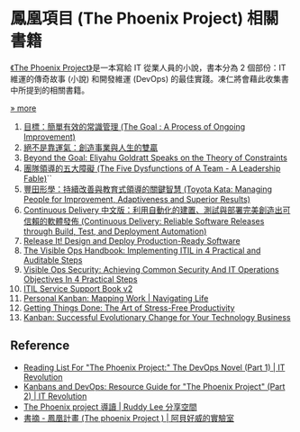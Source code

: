 # 鳳凰項目 (The Phoenix Project) 相關書籍

[《The Phoenix Project》](https://en.wikipedia.org/wiki/The_Phoenix_Project_(novel))是一本寫給 IT 從業人員的小說，書本分為 2 個部份：IT 維運的傳奇故事 (小說) 和開發維運 (DevOps) 的最佳實踐。凍仁將會藉此收集書中所提到的相關書籍。

[» more](http://www.tenlong.com.tw/items/7115403651?item_id=1013544)


1. [目標：簡單有效的常識管理 (The Goal : A Process of Ongoing Improvement)](http://www.tenlong.com.tw/items/0002161311?item_id=889207)
1. [絕不是靠運氣：創造事業與人生的雙贏](http://www.books.com.tw/products/0010588043)
1. [Beyond the Goal: Eliyahu Goldratt Speaks on the Theory of Constraints](https://www.amazon.com/Beyond-Goal-Eliyahu-Goldratt-Constraints/dp/1596590238?ie=UTF8&camp=1789&creative=9325&creativeASIN=0884271951&linkCode=as2&tag=itrevpre-20)
1. [團隊領導的五大障礙 (The Five Dysfunctions of A Team - A Leadership Fable)](http://www.books.com.tw/products/0010259881)``
1. [豐田形學：持續改善與教育式領導的關鍵智慧 (Toyota Kata: Managing People for Improvement, Adaptiveness and Superior Results)](http://www.books.com.tw/products/0010471926)
1. [Continuous Delivery 中文版：利用自動化的建置、測試與部署完美創造出可信賴的軟體發佈 (Continuous Delivery: Reliable Software Releases through Build, Test, and Deployment Automation)](http://www.tenlong.com.tw/items/986201962X?item_id=999062)
1. [Release It! Design and Deploy Production-Ready Software](https://pragprog.com/book/mnee/release-it)
1. [The Visible Ops Handbook: Implementing ITIL in 4 Practical and Auditable Steps](https://www.amazon.com/Visible-Ops-Handbook-Implementing-Practical/dp/0975568612)
1. [Visible Ops Security: Achieving Common Security And IT Operations Objectives In 4 Practical Steps](https://www.amazon.com/Visible-Ops-Security-Operations-Objectives/dp/097556868X/ref=pd_sim_14_1?ie=UTF8&dpID=41FVHzq6CvL&dpSrc=sims&preST=_AC_UL320_SR200%2C320_&psc=1&refRID=NHSWVP8BZC4C6E8SZT84)
1. [ITIL Service Support Book v2](https://www.amazon.com/Service-Support-Infrastructure-Library-Part/dp/0113300158?ie=UTF8&camp=1789&creative=9325&creativeASIN=0884271951&linkCode=as2&tag=itrevpre-20)
1. [Personal Kanban: Mapping Work | Navigating Life](https://www.amazon.com/Personal-Kanban-Mapping-Work-Navigating/dp/1453802266?ie=UTF8&tag=itrev-20)
1. [Getting Things Done: The Art of Stress-Free Productivity](https://www.amazon.com/Getting-Things-Done-Stress-Free-Productivity/dp/0142000280?ie=UTF8&tag=itrev-20)
1. [Kanban: Successful Evolutionary Change for Your Technology Business](https://www.amazon.com/Kanban-Successful-Evolutionary-Technology-Business/dp/0984521402?ie=UTF8&tag=itrev-20)

## Reference

- [Reading List For "The Phoenix Project:" The DevOps Novel (Part 1) | IT Revolution](http://itrevolution.com/learn-more-about-concepts-in-phoenix-project/)
- [Kanbans and DevOps: Resource Guide for "The Phoenix Project" (Part 2) | IT Revolution](http://itrevolution.com/resource-guide-for-the-phoenix-project-kanbans-part-2/)
- [The Phoenix project 導讀 | Ruddy Lee 分享空間](https://ruddyblog.wordpress.com/2016/01/26/the-phoenix-project-%E5%B0%8E%E8%AE%80/)
- [書摘 - 鳳凰計畫 (The phoenix Project ) | 阿貝好威的實驗室](http://lab.howie.tw/2016/02/phoenix-project.html)